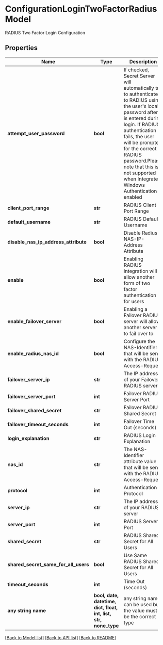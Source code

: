 # ConfigurationLoginTwoFactorRadiusModel

RADIUS Two Factor Login Configuration

## Properties
Name | Type | Description | Notes
------------ | ------------- | ------------- | -------------
**attempt_user_password** | **bool** | If checked, Secret Server will automatically try to authenticate to RADIUS using the user&#39;s local password after it is entered during login.  If RADIUS authentication fails, the user will be prompted for the correct RADIUS password.Please note that this is not supported when Integrated Windows  Authentication is enabled | [optional] 
**client_port_range** | **str** | RADIUS Client Port Range | [optional] 
**default_username** | **str** | RADIUS Default Username | [optional] 
**disable_nas_ip_address_attribute** | **bool** | Disable Radius NAS-IP-Address Attribute | [optional] 
**enable** | **bool** | Enabling RADIUS integration will allow another form of two factor authentication for users | [optional] 
**enable_failover_server** | **bool** | Enabling a Failover RADIUS server will allow another server to fail over to | [optional] 
**enable_radius_nas_id** | **bool** | Configure the NAS-Identifier that will be sent with the RADIUS Access-Request | [optional] 
**failover_server_ip** | **str** | The IP address of your Failover RADIUS server | [optional] 
**failover_server_port** | **int** | Failover RADIUS Server Port | [optional] 
**failover_shared_secret** | **str** | Failover RADIUS Shared Secret | [optional] 
**failover_timeout_seconds** | **int** | Failover Time Out (seconds) | [optional] 
**login_explanation** | **str** | RADIUS Login Explanation | [optional] 
**nas_id** | **str** | The NAS-Identifier attribute value that will be sent with the RADIUS Access-Request | [optional] 
**protocol** | **int** | Authentication Protocol | [optional] 
**server_ip** | **str** | The IP address of your RADIUS server | [optional] 
**server_port** | **int** | RADIUS Server Port | [optional] 
**shared_secret** | **str** | RADIUS Shared Secret for All Users | [optional] 
**shared_secret_same_for_all_users** | **bool** | Use Same RADIUS Shared Secret for All Users | [optional] 
**timeout_seconds** | **int** | Time Out (seconds) | [optional] 
**any string name** | **bool, date, datetime, dict, float, int, list, str, none_type** | any string name can be used but the value must be the correct type | [optional]

[[Back to Model list]](../README.md#documentation-for-models) [[Back to API list]](../README.md#documentation-for-api-endpoints) [[Back to README]](../README.md)


